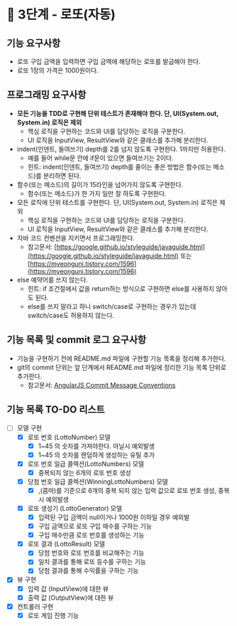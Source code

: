 # 🚀 3단계 - 로또(자동)

## 기능 요구사항

- 로또 구입 금액을 입력하면 구입 금액에 해당하는 로또를 발급해야 한다.
- 로또 1장의 가격은 1000원이다.

## 프로그래밍 요구사항

- **모든 기능을 TDD로 구현해 단위 테스트가 존재해야 한다. 단, UI(System.out, System.in) 로직은 제외**
    - 핵심 로직을 구현하는 코드와 UI를 담당하는 로직을 구분한다.
    - UI 로직을 InputView, ResultView와 같은 클래스를 추가해 분리한다.
- indent(인덴트, 들여쓰기) depth를 2를 넘지 않도록 구현한다. 1까지만 허용한다.
    - 예를 들어 while문 안에 if문이 있으면 들여쓰기는 2이다.
    - 힌트: indent(인덴트, 들여쓰기) depth를 줄이는 좋은 방법은 함수(또는 메소드)를 분리하면 된다.
- 함수(또는 메소드)의 길이가 15라인을 넘어가지 않도록 구현한다.
    - 함수(또는 메소드)가 한 가지 일만 잘 하도록 구현한다.
- 모든 로직에 단위 테스트를 구현한다. 단, UI(System.out, System.in) 로직은 제외
    - 핵심 로직을 구현하는 코드와 UI를 담당하는 로직을 구분한다.
    - UI 로직을 InputView, ResultView와 같은 클래스를 추가해 분리한다.
- 자바 코드 컨벤션을 지키면서 프로그래밍한다.
    - 참고문서: [https://google.github.io/styleguide/javaguide.html](https://google.github.io/styleguide/javaguide.html)
      또는 [https://myeonguni.tistory.com/1596](https://myeonguni.tistory.com/1596)
- else 예약어를 쓰지 않는다.
    - 힌트: if 조건절에서 값을 return하는 방식으로 구현하면 else를 사용하지 않아도 된다.
    - else를 쓰지 말라고 하니 switch/case로 구현하는 경우가 있는데 switch/case도 허용하지 않는다.

## 기능 목록 및 commit 로그 요구사항

- 기능을 구현하기 전에 README.md 파일에 구현할 기능 목록을 정리해 추가한다.
- git의 commit 단위는 앞 단계에서 README.md 파일에 정리한 기능 목록 단위로 추가한다.
    - 참고문서: [AngularJS Commit Message Conventions](https://gist.github.com/stephenparish/9941e89d80e2bc58a153)

## 기능 목록 TO-DO 리스트

- [ ] 모델 구현
    - [X] 로또 번호 (LottoNumber) 모델
        - [X] 1~45 의 숫자를 가져야한다. 아닐시 예외발생
        - [X] 1~45 의 숫자를 랜덤하게 생성하는 유틸 추가
    - [X] 로또 번호 일급 콜렉션(LottoNumbers) 모델
        - [X] 중복되지 않는 6개의 로또 번호 생성
    - [X] 당첨 번호 일급 콜렉션(WinningLottoNumbers) 모델
        - [X] ,(콤마)를 기준으로 6개의 중복 되지 않는 입력 값으로 로또 번호 생성, 중복시 예외발생
    - [X] 로또 생성기 (LottoGenerator) 모델
        - [X] 입력된 구입 금액이 null이거나 1000원 이하일 경우 예외발
        - [X] 구입 금액으로 로또 구입 매수를 구하는 기능
        - [X] 구입 매수만큼 로또 번호를 생성하는 기능
    - [X] 로또 결과 (LottoResult) 모델
        - [X] 당첨 번호와 로또 번호를 비교해주는 기능
        - [X] 일치 결과를 통해 로또 등수를 구하는 기능
        - [X] 당첨 결과를 통해 수익률을 구하는 기능
- [X] 뷰 구현
    - [X] 입력 값 (InputView)에 대한 뷰
    - [X] 출력 값 (OutputView)에 대한 뷰
- [X] 컨트롤러 구현
    - [X] 로또 게임 진행 기능